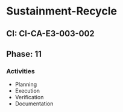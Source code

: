 # Sustainment-Recycle

## CI: CI-CA-E3-003-002
## Phase: 11

### Activities
- Planning
- Execution
- Verification
- Documentation
